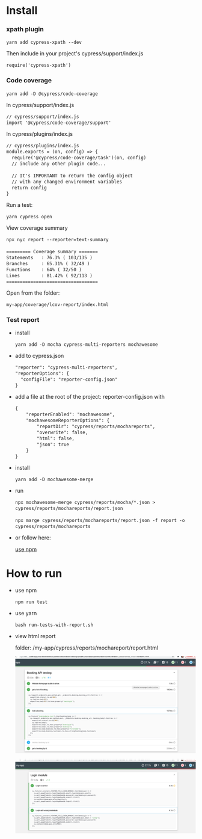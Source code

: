 # Install
### xpath plugin
```
yarn add cypress-xpath --dev
```
Then include in your project's cypress/support/index.js

```
require('cypress-xpath')
```
### Code coverage
```
yarn add -D @cypress/code-coverage
```
In cypress/support/index.js 

```
// cypress/support/index.js
import '@cypress/code-coverage/support'
```
In cypress/plugins/index.js

```
// cypress/plugins/index.js
module.exports = (on, config) => {
  require('@cypress/code-coverage/task')(on, config)
  // include any other plugin code...

  // It's IMPORTANT to return the config object
  // with any changed environment variables
  return config
}
```
Run a test:
```
yarn cypress open
```
View coverage summary

```
npx nyc report --reporter=text-summary

========= Coverage summary =======
Statements   : 76.3% ( 103/135 )
Branches     : 65.31% ( 32/49 )
Functions    : 64% ( 32/50 )
Lines        : 81.42% ( 92/113 )
==================================
```
Open from the folder:

```
my-app/coverage/lcov-report/index.html
```
### Test report
* install 
 
  ```
  yarn add -D mocha cypress-multi-reporters mochawesome
  ```

* add to cypress.json
  
  ```
  "reporter": "cypress-multi-reporters",
  "reporterOptions": {
    "configFile": "reporter-config.json"
  }
  ```

* add a file at the root of the project: reporter-config.json with
 
  ```
  {
      "reporterEnabled": "mochawesome",
      "mochawesomeReporterOptions": {
          "reportDir": "cypress/reports/mochareports",
          "overwrite": false,
          "html": false,
          "json": true
      }
  }
  ```
* install
  
   ```
   yarn add -D mochawesome-merge
   ```
* run
  
  ```
  npx mochawesome-merge cypress/reports/mocha/*.json > cypress/reports/mochareports/report.json 

  npx marge cypress/reports/mochareports/report.json -f report -o cypress/reports/mochareports
  ```

* or follow here:

  [use npm](https://dev.to/bushraalam/using-mochawesome-reporter-with-cypress-54pf)

# How to run
* use npm
  ```
  npm run test
  ```
* use yarn
  ```
  bash run-tests-with-report.sh
  ```
* view html report
  
  folder: /my-app/cypress/reports/mochareport/report.html

  ![report](public/2022-01-02-1.png)

  ![report](public/2022-01-02-2.png)


